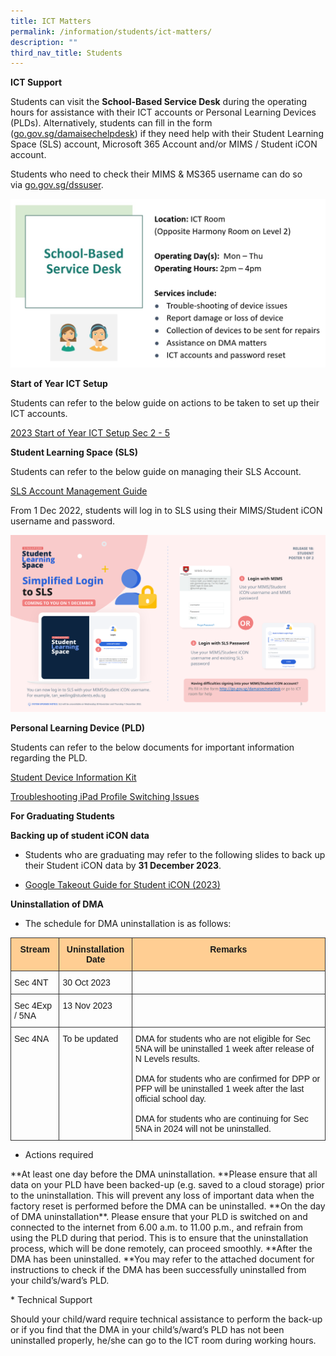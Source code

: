 ```yaml
---
title: ICT Matters
permalink: /information/students/ict-matters/
description: ""
third_nav_title: Students
---
```

**ICT Support**

Students can visit the&nbsp;**School-Based Service Desk**&nbsp;during the operating hours&nbsp;for assistance with their ICT accounts or Personal Learning Devices (PLDs). Alternatively, students can fill in the form ([go.gov.sg/damaisechelpdesk](http://go.gov.sg/damaisechelpdesk)) if they&nbsp;need help with their Student Learning Space (SLS) account, Microsoft 365 Account and/or MIMS / Student iCON account.

Students who need to check their MIMS &amp; MS365 username can do so via&nbsp;[go.gov.sg/dssuser](http://go.gov.sg/dssuser).

![](/images/School-Based%20Service%20Desk.jpg)

**Start of Year ICT Setup**

Students can refer to the below guide on actions to be taken to set up their ICT accounts.

[2023 Start of Year ICT Setup Sec 2 - 5](/files/2023%20Start%20of%20Year%20ICT%20Setup%20Sec%202%20-%205.pdf)  

**Student Learning Space (SLS)**

Students can refer to the below guide on managing their SLS Account.

[SLS Account Management Guide](/files/SLS%20Account%20Management%20Guide.pdf)

From 1 Dec 2022, students will log in to SLS using their MIMS/Student iCON username and password.

![](/images/SLS%20Login%20via%20MIMS%20Poster.png)

**Personal Learning Device (PLD)**  

  

Students can refer to the below documents for important information regarding the PLD.

[Student Device Information Kit](/files/Student%20Device%20Information%20Kit.pdf)  

[Troubleshooting iPad Profile Switching Issues](/files/Troubleshooting%20iPad%20Profile%20Switching%20Issues_Performing%20a%20Manual%20Sync.pdf)


**For Graduating Students**


**Backing up of student iCON data**
* Students who are graduating may refer to the following slides to back up their Student iCON data by **31 December 2023**.

* [Google Takeout Guide for Student iCON (2023)](/files/Information/Students/ICT%20Matters/google%20takeout%20guide%20for%20student%20icon%20(2023).pdf)

**Uninstallation of DMA**
* The schedule for DMA uninstallation is as follows:

<style type="text/css">
.tg  {border-collapse:collapse;border-spacing:0;}
.tg td{border-color:black;border-style:solid;border-width:1px;font-family:Arial, sans-serif;font-size:14px;
  overflow:hidden;padding:10px 5px;word-break:normal;}
.tg th{border-color:black;border-style:solid;border-width:1px;font-family:Arial, sans-serif;font-size:14px;
  font-weight:normal;overflow:hidden;padding:10px 5px;word-break:normal;}
.tg .tg-cpkk{background-color:#ffce93;border-color:#343434;text-align:center;vertical-align:top}
.tg .tg-96w5{background-color:#ffce93;border-color:#343434;font-weight:bold;text-align:center;vertical-align:top}
.tg .tg-ur59{border-color:#343434;text-align:left;vertical-align:top}
</style>
<table class="tg">
<thead>
  <tr>
    <th class="tg-cpkk"><span style="font-weight:bold">Stream</span></th>
    <th class="tg-96w5">Uninstallation Date</th>
    <th class="tg-96w5">Remarks</th>
  </tr>
</thead>
<tbody>
  <tr>
    <td class="tg-ur59">Sec 4NT</td>
    <td class="tg-ur59">30 Oct 2023</td>
    <td class="tg-ur59"></td>
  </tr>
  <tr>
    <td class="tg-ur59">Sec 4Exp / 5NA</td>
    <td class="tg-ur59">13 Nov 2023</td>
    <td class="tg-ur59"></td>
  </tr>
  <tr>
    <td class="tg-ur59">Sec 4NA</td>
    <td class="tg-ur59">To be updated</td>
    <td class="tg-ur59">DMA for students who are not eligible for Sec 5NA will be uninstalled 1 week after release of N Levels results.<br><br>DMA for students who are confirmed for DPP or PFP will be uninstalled 1 week after the last official school day.<br><br>DMA for students who are continuing for Sec 5NA in 2024 will not be uninstalled.</td>
  </tr>
</tbody>
</table>

* Actions required
<p> **At least one day before the DMA uninstallation. **Please ensure that all data on your PLD have been backed-up (e.g. saved to a cloud storage) prior to the uninstallation. This will prevent any loss of important data when the factory reset is performed before the DMA can be uninstalled.
**On the day of DMA uninstallation**. Please ensure that your PLD is switched on and connected to the internet from 6.00 a.m. to 11.00 p.m., and refrain from using the PLD during that period. This is to ensure that the uninstallation process, which will be done remotely, can proceed smoothly.
**After the DMA has been uninstalled. **You may refer to the attached document for instructions to check if the DMA has been successfully uninstalled from your child’s/ward’s PLD.</p>
* Technical Support
<p>Should your child/ward require technical assistance to perform the back-up or if you find that the DMA in your child’s/ward’s PLD has not been uninstalled properly, he/she can go to the ICT room during working hours.
</p>